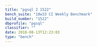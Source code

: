 ```yaml
---
title: "pgsql 2 1522"
bench_suite: "18w33 CI Weekly Benchmark"
build_number: "1522"
dbprofile: "pgsql"
classifier: ""
date: 2018-08-13T12:23:03
type: "bench"
---
```

